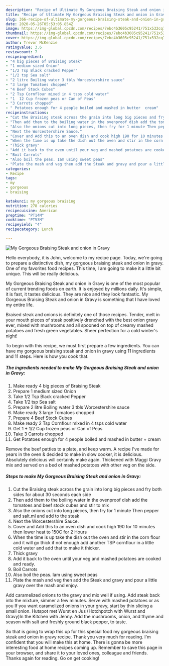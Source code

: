 ```yaml
---
description: "Recipe of Ultimate My Gorgeous Braising Steak and onion in Gravy"
title: "Recipe of Ultimate My Gorgeous Braising Steak and onion in Gravy"
slug: 366-recipe-of-ultimate-my-gorgeous-braising-steak-and-onion-in-gravy
date: 2020-05-26T05:53:05.854Z
image: https://img-global.cpcdn.com/recipes/7ebc4b3605c95241/751x532cq70/my-gorgeous-braising-steak-and-onion-in-gravy-recipe-main-photo.jpg
thumbnail: https://img-global.cpcdn.com/recipes/7ebc4b3605c95241/751x532cq70/my-gorgeous-braising-steak-and-onion-in-gravy-recipe-main-photo.jpg
cover: https://img-global.cpcdn.com/recipes/7ebc4b3605c95241/751x532cq70/my-gorgeous-braising-steak-and-onion-in-gravy-recipe-main-photo.jpg
author: Trevor McKenzie
ratingvalue: 3.6
reviewcount: 7
recipeingredient:
- "4 big pieces of Braising Steak"
- "1 medium sized Onion"
- "1/2 Tsp Black cracked Pepper"
- "1/2 tsp Sea salt"
- "2 litre Boiling water 3 tbls Worcestershire sauce"
- "3 large Tomatoes chopped"
- "4 Beef Stock Cubes"
- "2 Tsp Cornflour mixed in 4 tsps cold water"
- "1  12 Cup frozen peas or Can of Peas"
- "3 Carrots chopped"
- " Potatoes enough for 4 people boiled and mashed in butter  cream"
recipeinstructions:
- "Cut the Braising steak across the grain into long big pieces and fry both sides for about 30 seconds each side"
- "Then add them to the boiling water in the ovenproof dish add the tomatoes and beef stock cubes and stir to mix"
- "Also the onions cut into long pieces, then fry for 1 minute Then pepper and salt.ml and add to the steak"
- "Next the Worcestershire Sauce."
- "Cover and Add this to an oven dish and cook high 190 for 10 minutes then lower heat to 150C for 2 Hours"
- "When the time is up take the dish out the oven and stir in the corn flour and it will go thick if not enough add another TSP cornflour in a little cold water and add that to make it thicker."
- "Thick gravy"
- "Add it back to the oven until your veg and mashed potatoes are cooked and ready."
- "Boil Carrots"
- "Also boil the peas. Iam using sweet peas"
- "Plate the mash and veg then add the Steak and gravy and pour a little gravy over the mash and enjoy."
categories:
- Recipe
tags:
- my
- gorgeous
- braising

katakunci: my gorgeous braising 
nutrition: 278 calories
recipecuisine: American
preptime: "PT14M"
cooktime: "PT53M"
recipeyield: "4"
recipecategory: Lunch

---
```



![My Gorgeous Braising Steak and onion in Gravy](https://img-global.cpcdn.com/recipes/7ebc4b3605c95241/751x532cq70/my-gorgeous-braising-steak-and-onion-in-gravy-recipe-main-photo.jpg)

Hello everybody, it is John, welcome to my recipe page. Today, we're going to prepare a distinctive dish, my gorgeous braising steak and onion in gravy. One of my favorites food recipes. This time, I am going to make it a little bit unique. This will be really delicious.

My Gorgeous Braising Steak and onion in Gravy is one of the most popular of current trending foods on earth. It is enjoyed by millions daily. It's simple, it is fast, it tastes delicious. They are nice and they look fantastic. My Gorgeous Braising Steak and onion in Gravy is something that I have loved my entire life.

Braised steak and onions is definitely one of those recipes. Tender, melt in your mouth pieces of steak positively drenched with the best onion gravy ever, mixed with mushrooms and all spooned on top of creamy mashed potatoes and fresh green vegetables. Sheer perfection for a cold winter&#39;s night!


To begin with this recipe, we must first prepare a few ingredients. You can have my gorgeous braising steak and onion in gravy using 11 ingredients and 11 steps. Here is how you cook that.

<!--inarticleads1-->

##### The ingredients needed to make My Gorgeous Braising Steak and onion in Gravy:

1. Make ready 4 big pieces of Braising Steak
1. Prepare 1 medium sized Onion
1. Take 1/2 Tsp Black cracked Pepper
1. Take 1/2 tsp Sea salt
1. Prepare 2 litre Boiling water 3 tbls Worcestershire sauce
1. Make ready 3 large Tomatoes chopped
1. Prepare 4 Beef Stock Cubes
1. Make ready 2 Tsp Cornflour mixed in 4 tsps cold water
1. Get 1 + 1/2 Cup frozen peas or Can of Peas
1. Take 3 Carrots chopped
1. Get  Potatoes enough for 4 people boiled and mashed in butter + cream


Remove the beef patties to a plate, and keep warm. A recipe I&#39;ve made for years in the oven &amp; decided to make in slow cooker, it is delicious. Absolutely delicious will certainly make again. Thickened with Maggi Gravy mix and served on a bed of mashed potatoes with other veg on the side. 

<!--inarticleads2-->

##### Steps to make My Gorgeous Braising Steak and onion in Gravy:

1. Cut the Braising steak across the grain into long big pieces and fry both sides for about 30 seconds each side
1. Then add them to the boiling water in the ovenproof dish add the tomatoes and beef stock cubes and stir to mix
1. Also the onions cut into long pieces, then fry for 1 minute Then pepper and salt.ml and add to the steak
1. Next the Worcestershire Sauce.
1. Cover and Add this to an oven dish and cook high 190 for 10 minutes then lower heat to 150C for 2 Hours
1. When the time is up take the dish out the oven and stir in the corn flour and it will go thick if not enough add another TSP cornflour in a little cold water and add that to make it thicker.
1. Thick gravy
1. Add it back to the oven until your veg and mashed potatoes are cooked and ready.
1. Boil Carrots
1. Also boil the peas. Iam using sweet peas
1. Plate the mash and veg then add the Steak and gravy and pour a little gravy over the mash and enjoy.


Add caramelized onions to the gravy and mix well if using. Add steak back into the mixture, simmer a few minutes. Serve with mashed potatoes or as you If you want caramelized onions in your gravy, start by thin slicing a small onion. Hutspot met Wurst en Jus (Hotchpotch with Wurst and Gravy)In the Kitchen with Jenny. Add the mushrooms, onion, and thyme and season with salt and freshly ground black pepper, to taste. 

So that is going to wrap this up for this special food my gorgeous braising steak and onion in gravy recipe. Thank you very much for reading. I'm confident that you will make this at home. There is gonna be more interesting food at home recipes coming up. Remember to save this page in your browser, and share it to your loved ones, colleague and friends. Thanks again for reading. Go on get cooking!
